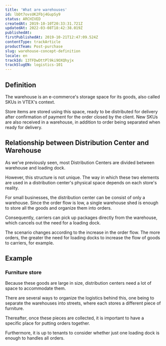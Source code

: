 ```yaml
---
title: 'What are warehouses'
id: lbDt7ovsUK2Fbj4GupSy9
status: ARCHIVED
createdAt: 2019-10-10T20:33:31.721Z
updatedAt: 2022-03-08T18:42:38.019Z
publishedAt: 
firstPublishedAt: 2019-10-21T12:47:09.524Z
contentType: trackArticle
productTeam: Post-purchase
slug: warehouse-concept-definition
locale: en
trackId: 13TFDwDttPl9ki9OXQhyjx
trackSlugEN: logistics-101
---
```


## Definition

The warehouse is an e-commerce's storage space for its goods, also called SKUs in VTEX's context.

Store items are stored using this space, ready to be distributed for delivery after confirmation of payment for the order closed by the client. New SKUs are also received in a warehouse, in addition to order being separated when ready for delivery.

## Relationship between Distribution Center and Warehouse 

As we've previously seen, most Distribution Centers are divided between warehouse and loading dock. 

However, this structure is not unique. The way in which these two elements are used in a distribution center's physical space depends on each store's reality.

For small businesses, the distribution center can be consist of only a warehouse. Since the order flow is low, a single warehouse shed is enough to store all the goods and organize them into orders.

Consequently, carriers can pick up packages directly from the warehouse, which cancels out the need for a loading dock.

The scenario changes according to the increase in the order flow. The more orders, the greater the need for loading docks to increase the flow of goods to carriers, for example.

## Example 

### Furniture store
 
 Because these goods are large in size, distribution centers need a lot of space to accommodate them.

There are several ways to organize the logistics behind this, one being to separate the warehouses into streets, where each stores a different piece of furniture.

Thereafter, once these pieces are collected, it is important to have a specific place for putting orders together.

Furthermore, it is up to tenants to consider whether just one loading dock is enough to handles all orders.






